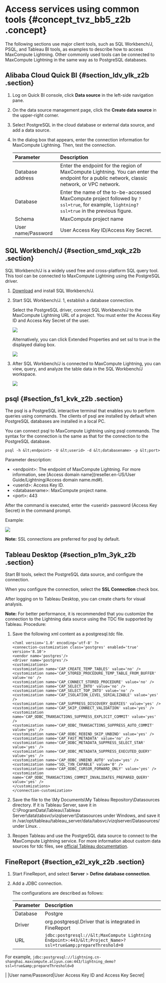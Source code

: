 # Access services using common tools {#concept_tvz_bb5_z2b .concept}

The following sections use major client tools, such as SQL Workbench/J, PSQL, and Tableau BI tools, as examples to describe how to access MaxCompute Lightning. Other commonly used tools can be connected to MaxCompute Lightning in the same way as to PostgreSQL databases.

## Alibaba Cloud Quick BI {#section_ldv_ylk_z2b .section}

1.  Log on Quick BI console, click **Data source** in the left-side navigation pane.
2.  On the data source management page, click the **Create data source** in the upper-right corner.
3.  Select PostgreSQL in the cloud database or external data source, and add a data source.
4.  In the dialog box that appears, enter the connection information for MaxCompute Lightning. Then, test the connection.

    |Parameter|Description|
    |:--------|:----------|
    |Database address|Enter the endpoint for the region of MaxCompute Lightning. You can enter the endpoint for a public network, classic network, or VPC network.|
    |Database|Enter the name of the to-be-accessed MaxCompute project followed by `? ssl=true`, for example, `lightning? ssl=true` in the previous figure.|
    |Schema|MaxCompute project name|
    |User name/Password|User Access Key ID/Access Key Secret.|


## SQL Workbench/J {#section_smd_xqk_z2b .section}

SQL Workbench/J is a widely used free and cross-platform SQL query tool. This tool can be connected to MaxCompute Lightning using the PostgreSQL driver.

1.  [Download](http://www.sql-workbench.eu/downloads.html) and install SQL Workbench/J.
2.  Start SQL Workbench/J. 1, establish a database connection.

    Select the PostgreSQL driver, connect SQL Workbench/J to the MaxCompute Lightning URL of a project. You must enter the Access Key ID and Access Key Secret of the user.

    ![](http://static-aliyun-doc.oss-cn-hangzhou.aliyuncs.com/assets/img/20126/153812964911161_en-US.jpg)

    Alternatively, you can click Extended Properties and set ssl to true in the displayed dialog box.

    ![](http://static-aliyun-doc.oss-cn-hangzhou.aliyuncs.com/assets/img/20126/153812964911162_en-US.jpg)

3.  After SQL Workbench/J is connected to MaxCompute Lightning, you can view, query, and analyze the table data in the SQL Workbench/J workspace.

    ![](http://static-aliyun-doc.oss-cn-hangzhou.aliyuncs.com/assets/img/20126/153812964911163_en-US.jpg)


## psql {#section_fs1_kvk_z2b .section}

The psql is a PostgreSQL interactive terminal that enables you to perform queries using commands. The clients of psql are installed by default when PostgreSQL databases are installed in a local PC.

You can connect psql to MaxCompute Lightning using psql commands. The syntax for the connection is the same as that for the connection to the PostgreSQL database.

```
psql -h &lt;endpoint> -U &lt;userid> -d &lt;databasename> -p &lt;port>
```

Parameter description:

-   &lt;endpoint\>: The endpoint of MaxCompute Lightning. For more information, see [Access domain name](reseller.en-US/User Guide/Lightning/Access domain name.md#).
-   &lt;userid\>: Access Key ID.
-   &lt;databasename\>: MaxCompute project name.
-   &lt;port\>: 443

After the command is executed, enter the &lt;userid\> password \(Access Key Secret\) in the command prompt.

Example:

![](http://static-aliyun-doc.oss-cn-hangzhou.aliyuncs.com/assets/img/20126/153812965011164_en-US.jpg)

**Note:** SSL connections are preferred for psql by default.

## Tableau Desktop {#section_p1m_3yk_z2b .section}

Start BI tools, select the PostgreSQL data source, and configure the connection.

When you configure the connection, select the **SSL Connection** check box.

After logging on to Tableau Desktop, you can create charts for visual analysis.

**Note:** For better performance, it is recommended that you customize the connection to the Lightning data source using the TDC file supported by Tableau. Procedure:

1.  Save the following xml content as a postgresql.tdc file.

    ```
    <?xml version='1.0' encoding='utf-8' ?>
    <connection-customization class='postgres' enabled='true' version='8.10'>
    <vendor name='postgres'/>
    <driver name='postgres'/>
    <customizations>
    <customization name='CAP_CREATE_TEMP_TABLES' value='no' />
    <customization name='CAP_STORED_PROCEDURE_TEMP_TABLE_FROM_BUFFER' value='no' />
    <customization name='CAP_CONNECT_STORED_PROCEDURE' value='no' />
    <customization name='CAP_SELECT_INTO' value='no' />
    <customization name='CAP_SELECT_TOP_INTO' value='no' />
    <customization name='CAP_ISOLATION_LEVEL_SERIALIZABLE' value='yes' />
    <customization name='CAP_SUPPRESS_DISCOVERY_QUERIES' value='yes' />
    <customization name='CAP_SKIP_CONNECT_VALIDATION' value='yes' />
    <customization name='CAP_ODBC_TRANSACTIONS_SUPPRESS_EXPLICIT_COMMIT' value='yes' />
    <customization name='CAP_ODBC_TRANSACTIONS_SUPPRESS_AUTO_COMMIT' value='yes' />
    <customization name='CAP_ODBC_REBIND_SKIP_UNBIND' value='yes' />
    <customization name='CAP_FAST_METADATA' value='no' />
    <customization name='CAP_ODBC_METADATA_SUPPRESS_SELECT_STAR' value='yes' />
    <customization name='CAP_ODBC_METADATA_SUPPRESS_EXECUTED_QUERY' value='yes' />
    <customization name='CAP_ODBC_UNBIND_AUTO' value='yes' />
    <customization name='SQL_TXN_CAPABLE' value='0' />
    <customization name='CAP_ODBC_CURSOR_FORWARD_ONLY' value='yes' />
    <customization name='CAP_ODBC_TRANSACTIONS_COMMIT_INVALIDATES_PREPARED_QUERY' value='yes' />
    </customizations>
    </connection-customization>
    ```

2.  Save the file to the \\My Documents\\My Tableau Repository\\Datasources directory. If it is Tableau Server, save it in C:\\ProgramData\\Tableau\\Tableau Server\\data\\tabsvc\\vizqlserver\\Datasources under Windows, and save it in /var/opt/tableau/tableau\_server/data/tabsvc/vizqlserver/Datasources/ under Linux. .
3.  Reopen Tableau and use the PostgreSQL data source to connect to the MaxCompute Lightning service. For more information about custom data sources for tdc files, see [official Tableau documentation](https://onlinehelp.tableau.com/current/pro/desktop/en-us/odbc_customize.html#global_tdc).

## FineReport {#section_e2l_xyk_z2b .section}

1.  Start FineReport, and select **Server** \> **Define database connection**.
2.  Add a JDBC connection.

    The configurations are described as follows:

    |Parameter|Description|
    |:--------|:----------|
    |Database|Postgre|
    |Driver|org.postgresql.Driver that is integrated in FineReport|
    |URL| `jdbc:postgresql://&lt;MaxCompute Lightning Endpoint>:443/&lt;Project_Name>? ssl=true&amp;prepareThreshold=0`

 For example, `jdbc:postgresql://lightning.cn-shanghai.maxcompute.aliyun.com:443/lightning_demo? ssl=true&amp;prepareThreshold=0`

 |
    |User name/Password|User Access Key ID and Access Key Secret|


